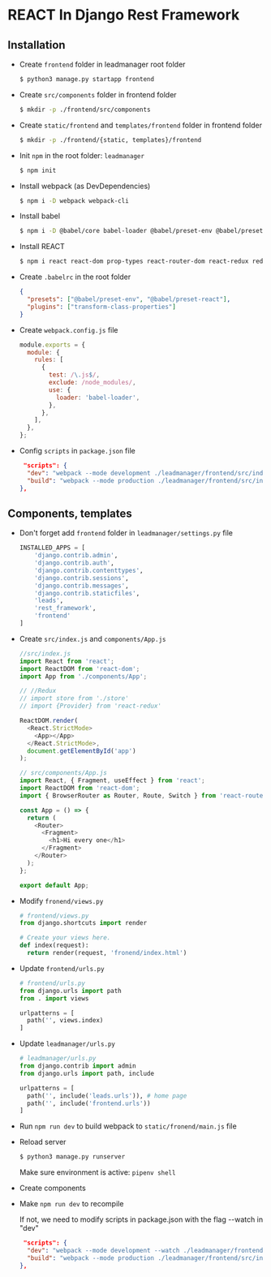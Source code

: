 # REACT In Django Rest Framework

## Installation

- Create `frontend` folder in leadmanager root folder
  ```bash 
  $ python3 manage.py startapp frontend
  ```
- Create `src/components` folder in frontend folder
  ```bash
  $ mkdir -p ./frontend/src/components
  ```
- Create `static/frontend` and `templates/frontend` folder in frontend folder
  ```bash
  $ mkdir -p ./frontend/{static, templates}/frontend
  ```
- Init `npm` in the root folder: `leadmanager`
  ```bash
  $ npm init
  ```
- Install webpack (as DevDependencies)
  ```bash
  $ npm i -D webpack webpack-cli
  ```
- Install babel
  ```bash
  $ npm i -D @babel/core babel-loader @babel/preset-env @babel/preset-react babel-plugin-transform-class-properties
  ```
- Install REACT
  ```bash
  $ npm i react react-dom prop-types react-router-dom react-redux redux-thunk
  ```
- Create `.babelrc` in the root folder
  ```json
  {
    "presets": ["@babel/preset-env", "@babel/preset-react"],
    "plugins": ["transform-class-properties"]
  }
  ```
- Create `webpack.config.js` file
  ```js
  module.exports = {
    module: {
      rules: [
        {
          test: /\.js$/,
          exclude: /node_modules/,
          use: {
            loader: 'babel-loader',
          },
        },
      ],
    },
  };

  ```
- Config `scripts` in `package.json` file
  ```json
   "scripts": {
    "dev": "webpack --mode development ./leadmanager/frontend/src/index.js --output ./leadmanager/frontend/static/frontend/main.js",
    "build": "webpack --mode production ./leadmanager/frontend/src/index.js --output ./leadmanager/frontend/static/frontend/main.js"
  },
  ```
## Components, templates

- Don't forget add `frontend` folder in `leadmanager/settings.py` file
  ```py
  INSTALLED_APPS = [
      'django.contrib.admin',
      'django.contrib.auth',
      'django.contrib.contenttypes',
      'django.contrib.sessions',
      'django.contrib.messages',
      'django.contrib.staticfiles',
      'leads',
      'rest_framework',
      'frontend'
  ]
  ```
- Create `src/index.js` and `components/App.js`
  ```js
  //src/index.js
  import React from 'react';
  import ReactDOM from 'react-dom';
  import App from './components/App';

  // //Redux
  // import store from './store'
  // import {Provider} from 'react-redux'

  ReactDOM.render(
    <React.StrictMode>
      <App></App>
    </React.StrictMode>,
    document.getElementById('app')
  );

  ```

  ```js
  // src/components/App.js
  import React, { Fragment, useEffect } from 'react';
  import ReactDOM from 'react-dom';
  import { BrowserRouter as Router, Route, Switch } from 'react-router-dom';

  const App = () => {
    return (
      <Router>
        <Fragment>
          <h1>Hi every one</h1>
        </Fragment>
      </Router>
    );
  };

  export default App;
  ```
- Modify `fronend/views.py`
  ```py
  # frontend/views.py
  from django.shortcuts import render

  # Create your views here.
  def index(request):
    return render(request, 'fronend/index.html')
  ```
- Update `frontend/urls.py`
  ```py
  # frontend/urls.py
  from django.urls import path
  from . import views

  urlpatterns = [
    path('', views.index)
  ]
  ```
- Update `leadmanager/urls.py`
  ```py
  # leadmanager/urls.py
  from django.contrib import admin
  from django.urls import path, include

  urlpatterns = [
    path('', include('leads.urls')), # home page
    path('', include('frontend.urls'))
  ]
  ```
- Run `npm run dev` to build webpack to `static/fronend/main.js` file
- Reload server
  ```bash
  $ python3 manage.py runserver
  ```
  Make sure environment is active: `pipenv shell`

- Create components
- Make `npm run dev` to recompile
  
  If not, we need to modify scripts in package.json with the flag --watch in "dev"

  ```json
   "scripts": {
    "dev": "webpack --mode development --watch ./leadmanager/frontend/src/index.js --output ./leadmanager/frontend/static/frontend/main.js",
    "build": "webpack --mode production ./leadmanager/frontend/src/index.js --output ./leadmanager/frontend/static/frontend/main.js"
  },
  ```